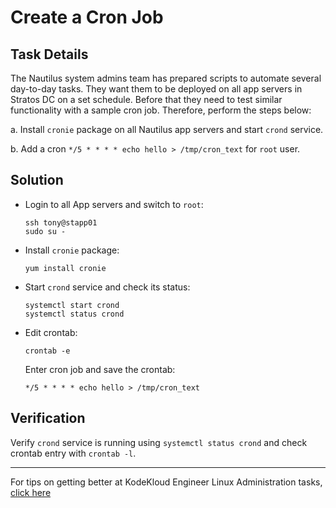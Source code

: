 # Create a Cron Job

## Task Details

The Nautilus system admins team has prepared scripts to automate several day-to-day tasks. They want them to be deployed on all app servers in Stratos DC on a set schedule. Before that they need to test similar functionality with a sample cron job. Therefore, perform the steps below:

a. Install `cronie` package on all Nautilus app servers and start `crond` service.

b. Add a cron `*/5 * * * * echo hello > /tmp/cron_text` for `root` user.

## Solution

* Login to all App servers and switch to `root`:

      ssh tony@stapp01
      sudo su -

* Install `cronie` package:

      yum install cronie

* Start `crond` service and check its status:

      systemctl start crond
      systemctl status crond

* Edit crontab:

      crontab -e

  Enter cron job and save the crontab:

      */5 * * * * echo hello > /tmp/cron_text

## Verification

Verify `crond` service is running using `systemctl status crond` and check crontab entry with `crontab -l`.

---
For tips on getting better at KodeKloud Engineer Linux Administration tasks, [click here](./README.md)
